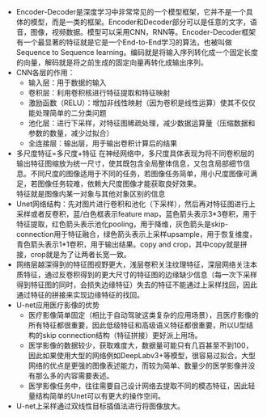 <!--
 * @Author: rooterShip
 * @Date: 2023-09-18 16:44:12
 * @LastEditors: rooterShip
 * @LastEditTime: 2023-09-19 11:51:24
-->
- Encoder-Decoder是深度学习中非常常见的一个模型框架，它并不是一个具体的模型，而是一类的框架。Encoder和Decoder部分可以是任意的文字，语音，图像，视频数据。模型可以采用CNN，RNN等。Encoder-Decoder框架有一个最显著的特征就是它是一个End-to-End学习的算法，也被叫做Sequence to Sequence learning。编码就是将输入序列转化成一个固定长度的向量，解码就是将之前生成的固定向量再转化成输出序列。
- CNN各层的作用：
  - 输入层：用于数据的输入
  - 卷积层：利用卷积核进行特征提取和特征映射
  - 激励函数（RELU）：增加非线性映射（因为卷积是线性运算）使其不仅仅能处理简单的二分类问题
  - 池化层：进行下采样，对特征图稀疏处理，减少数据运算量（压缩数据和参数的数量，减少过拟合）
  - 全连接层：输出层，用于输出卷积计算后的结果
- 多尺度特征=多尺度+特征
  在神经网络中，多尺度具体表现为将不同卷积层的输出特征图缩放为统一尺寸，使其既包含全局整体信息，又包含局部细节信息。不同尺度的图像适用于不同的任务，若图像任务简单，用小尺度图像可满足，若图像任务较难，依赖大尺度图像才能获取良好效果。<br>特征就是图像内某一对象与其他对象区别的信息
- Unet网络结构：先对图片进行卷积和池化（下采样），然后再对特征图进行上采样或者反卷积，蓝/白色框表示feature map，蓝色箭头表示3*3卷积，用于特征提取，红色箭头表示池化pooling，用于降维，灰色箭头是skip-connection用于特征融合，绿色箭头表示上采样upsample，用于恢复维度，青色箭头表示1\*1卷积，用于输出结果。copy and crop，其中copy就是拼接，crop就是为了让两者长宽一致。
- 网络层越深得到的特征图视野更大，浅层卷积关注纹理特征，深层网络关注本质特征，通过反卷积得到的更大尺寸的特征图的边缘缺少信息（每一次下采样得到特征图的同时，会损失边缘特征）失去的特征不能通过上采样找回，因此通过特征的拼接来实现边缘特征的找回。
- U-net应用医疗影像的优势
  - 医疗影像简单固定（相比于自动驾驶这类复杂的应用场景），且医疗影像的所有特征都很重要，因此低级特征和高级语义特征都很重要，所以U型结构的skip connection结构（特征拼接）更好派上用场。
  - 医学影像的数据较少，获取难度大，数据量可能只有几百甚至不到100，因此如果使用大型的网络例如DeepLabv3+等模型，很容易过拟合。大型网络的优点是更强的图像表述能力，而较为简单、数量少的医学影像并没有那么多的内容需要表述。
  - 医学影像任务中，往往需要自己设计网络去提取不同的模态特征，因此轻量结构简单的Unet可以有更大的操作空间。
- U-net上采样通过双线性目标插值法进行将图像放大。